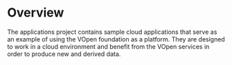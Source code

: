 # Overview

The applications project contains sample cloud applications that serve as an 
example of using the VOpen foundation as a platform. They are designed to work 
in a cloud environment and benefit from the VOpen services in order to produce 
new and derived data.